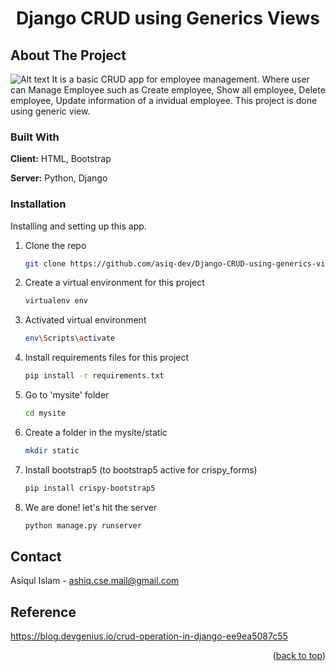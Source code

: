 
<div align="center">
<h1>Django CRUD using Generics Views </div>
</div>

## About The Project
<!-- ![Alt text](employee.gif) -->
![Alt text](<mysite/static/Django CRUD.gif>)
It is a basic CRUD app for employee management. Where user can Manage Employee such as Create employee, Show all employee, Delete employee, Update information of a invidual employee. This project is done using generic view.


### Built With
**Client:** HTML, Bootstrap

**Server:** Python, Django



### Installation

Installing and setting up this app.


1. Clone the repo
   ```sh
   git clone https://github.com/asiq-dev/Django-CRUD-using-generics-views.git
   ```
2. Create a virtual environment for this project
   ```sh
   virtualenv env
   ```

3. Activated virtual environment
   ```sh
   env\Scripts\activate
   ```

4. Install requirements files for this project
   ```sh
   pip install -r requirements.txt
   ```


5. Go to 'mysite' folder
   ```sh
   cd mysite
   ```

6. Create a folder in the mysite/static
   ```sh
   mkdir static
   ```


7. Install bootstrap5 (to bootstrap5 active for crispy_forms)
   ```sh
   pip install crispy-bootstrap5
   ```

8. We are done! let's hit the server
   ```sh
   python manage.py runserver
   ```

## Contact

Asiqul Islam - ashiq.cse.mail@gmail.com


## Reference
https://blog.devgenius.io/crud-operation-in-django-ee9ea5087c55


<p align="right">(<a href="#readme-top">back to top</a>)</p>
